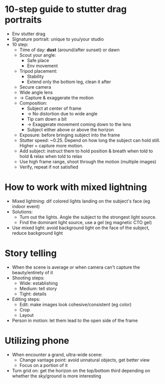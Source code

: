# 10-step guide to stutter drag portraits
- Env stutter drag
- Signature portrait: unique to you/your studio
- 10 step:
  - Time of day: **dust** (around/after sunset) or dawn
  - Scout your angle:
    - Safe place
    - Env movement
  - Tripod placement:
    - Stability
    - Extend only the bottom leg, clean it after
  - Secure camera
  - Wide angle lens
  - -> Capture & exaggerate the motion
  - Composition:
    - Subject at center of frame
    - -> No distortion due to wide angle
    - Tip cam down a bit
    - -> Exaggerate movement coming down to the lens
    - Subject either above or above the horizon
  - Exposure: before bringing subject into the frame
  - Stutter speed: ~0.25. Depend on how long the subject can hold still. Higher = capture more motion.
  - Add subject: instruct them to hold position & breath when told to hold & relax when told to relax
  - Use high frame range, shoot through the motion (multiple images)
  - Verify, repeat if not satisfied

# How to work with mixed lightning
- Mixed lightning: dif colored lights landing on the subject's face (eg indoor event)
- Solutions:
  - Turn out the lights. Angle the subject to the strongest light source.
  - Find the dominant light source, use a gel (eg magnetic CTO gel)
- Use mixed light: avoid background light on the face of the subject, reduce background light

# Story telling
- When the scene is average or when camera can't capture the beauty/entirety of it
- Shooting steps:
  - Wide: establishing
  - Medium: tell story
  - Tight: details
- Editing steps:
  - Edit: make images look cohesive/consistent (eg color)
  - Crop
  - Layout
- Person in motion: let them lead to the open side of the frame

# Utilizing phone
- When encounter a grand, ultra-wide scene:
  - Change vantage point: avoid unnatural objects, get better view
  - Focus on a portion of it
- Turn grid on: get the horizon on the top/bottom third depending on whether the sky/ground is more interesting